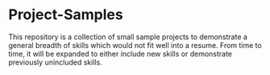 # Project-Samples
This repository is a collection of small sample projects to demonstrate a general breadth of skills which would not fit well into a resume. From time to time, it will be expanded to either include new skills or demonstrate previously unincluded skills. 
